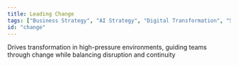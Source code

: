 ```yaml
---
title: Leading Change
tags: ["Business Strategy", "AI Strategy", "Digital Transformation", "Stakeholder Management"]
id: "change"
---
```


Drives transformation in high-pressure environments, guiding teams through change while balancing disruption and continuity
